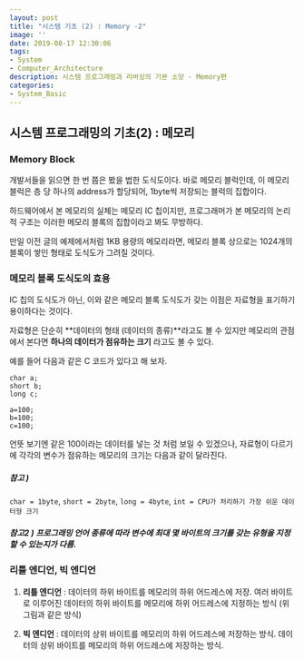 ```yaml
---
layout: post
title: "시스템 기초 (2) : Memory -2"
image: ''
date: 2019-08-17 12:30:06
tags: 
- System
- Computer_Architecture
description: 시스템 프로그래밍과 리버싱의 기본 소양 - Memory편
categories:
- System_Basic
---
```


## 시스템 프로그래밍의 기초(2) : 메모리

### Memory Block

개발서들을 읽으면 한 번 쯤은 봤을 법한 도식도이다.
바로 메모리 블럭인데, 이 메모리 블럭은 
층 당 하나의 address가 할당되어, 1byte씩 저장되는 블럭의 집합이다.

하드웨어에서 본 메모리의 실체는 메모리 IC 칩이지만,
프로그래머가 본 메모리의 논리적 구조는 이러한 메모리 블록의 집합이라고 봐도 무방하다.

만일 이전 글의 예제에서처럼 1KB 용량의 메모리라면, 
메모리 블록 상으로는 1024개의 블록이 쌓인 형태로 도식도가 그려질 것이다.

### 메모리 블록 도식도의 효용

IC 칩의 도식도가 아닌, 이와 같은 메모리 블록 도식도가 갖는 이점은
자료형을 표기하기 용이하다는 것이다.

자료형은 단순히 **데이터의 형태 (데이터의 종류)**라고도 볼 수 있지만
메모리의 관점에서 본다면 **하나의 데이터가 점유하는 크기** 라고도 볼 수 있다.

예를 들어 다음과 같은 C 코드가 있다고 해 보자.

    char a;
    short b;
    long c;
    
    a=100;
    b=100;
    c=100;

언뜻 보기엔 같은 100이라는 데이터를 넣는 것 처럼 보일 수 있겠으나,
자료형이 다르기에 각각의 변수가 점유하는 메모리의 크기는 다음과 같이 달라진다.

##### 참고 ) 
`char = 1byte`,  `short = 2byte`, 
`long = 4byte`, `int = CPU가 처리하기 가장 쉬운 데이터형 크기`

##### 참고2 ) 프로그래밍 언어 종류에 따라 변수에 최대 몇 바이트의 크기를 갖는 유형을 지정할 수 있는지가 다름.

### 리틀 엔디언, 빅 엔디언

1. **리틀 엔디언** : 데이터의 하위 바이트를 메모리의 하위 어드레스에 저장. 여러 바이트로 이루어진 데이터의 하위 바이트를 메모리에 하위 어드레스에 지정하는 방식 (위 그림과 같은 방식)

2. **빅 엔디언** : 데이터의 상위 바이트를 메모리의 하위 어드레스에 저장하는 방식. 데이터의 상위 바이트를 메모리의 하위 어드레스에 저장하는 방식.
